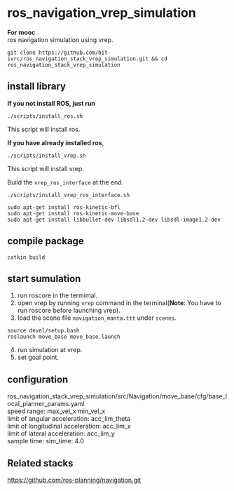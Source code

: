 # ros_navigation_vrep_simulation
**For mooc**  
ros navigation simulation using vrep.  

```
git clone https://github.com/bit-ivrc/ros_navigation_stack_vrep_simulation.git && cd ros_navigation_stack_vrep_simulation
```

## install library

**If you not install ROS, just run**
```
./scripts/install_ros.sh
```
This script will install ros.

**If you have already installed ros**,  
```
./scripts/install_vrep.sh
```
This script will install vrep.

Build the `vrep_ros_interface` at the end.
```
./scripts/install_vrep_ros_interface.sh
```
```
sudo apt-get install ros-kinetic-bfl
sudo apt-get install ros-kinetic-move-base
sudo apt-get install libbullet-dev libsdl1.2-dev libsdl-image1.2-dev
```
##  compile package
```
catkin build
```

## start sumulation

1. run roscore in the termimal.
2. open vrep by running `vrep` command in the terminal(**Note**: You have to run roscore before launching vrep).
3. load the scene file `navigation_manta.ttt` under `scenes`.
```
source devel/setup.bash
roslaunch move_base move_base.launch
```
4. run simulation at vrep.
5. set goal point.

## configuration
ros_navigation_stack_vrep_simulation/src/Navigation/move_base/cfg/base_local_planner_params.yaml  
  speed range: max_vel_x  min_vel_x  
  limit of angular acceleration: acc_lim_theta  
  limit of longitudinal acceleration: acc_lim_x  
  limit of lateral acceleration: acc_lim_y   
  sample time: sim_time: 4.0

## Related stacks 
https://github.com/ros-planning/navigation.git


